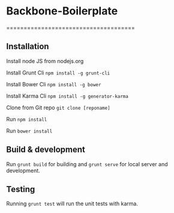# Backbone-Boilerplate

=====================================

## Installation

Install node JS from nodejs.org

Install Grunt Cli `npm install -g grunt-cli`

Install Bower Cli `npm install -g bower`

Install Karma Cli `npm install -g generator-karma`

Clone from Git repo `git clone [reponame]`

Run `npm install`

Run `bower install`

## Build & development

Run `grunt build` for building and `grunt serve` for local server and development.

## Testing

Running `grunt test` will run the unit tests with karma.
